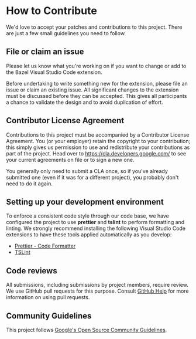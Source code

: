# How to Contribute

We'd love to accept your patches and contributions to this project. There are
just a few small guidelines you need to follow.

## File or claim an issue

Please let us know what you're working on if you want to change or add to the
Bazel Visual Studio Code extension.

Before undertaking to write something new for the extension, please file an
issue or claim an existing issue. All significant changes to the extension must
be discussed before they can be accepted. This gives all participants a chance
to validate the design and to avoid duplication of effort.

## Contributor License Agreement

Contributions to this project must be accompanied by a Contributor License
Agreement. You (or your employer) retain the copyright to your contribution;
this simply gives us permission to use and redistribute your contributions as
part of the project. Head over to <https://cla.developers.google.com/> to see
your current agreements on file or to sign a new one.

You generally only need to submit a CLA once, so if you've already submitted one
(even if it was for a different project), you probably don't need to do it
again.

## Setting up your development environment

To enforce a consistent code style through our code base, we have configured
the project to use **prettier** and **tslint** to perform formatting and
linting. We strongly recommend installing the following Visual Studio Code
extensions to have these tools applied automatically as you develop:

- [Prettier - Code Formatter](https://marketplace.visualstudio.com/items?itemName=esbenp.prettier-vscode)
- [TSLint](https://marketplace.visualstudio.com/items?itemName=ms-vscode.vscode-typescript-tslint-plugin)

## Code reviews

All submissions, including submissions by project members, require review. We
use GitHub pull requests for this purpose. Consult
[GitHub Help](https://help.github.com/articles/about-pull-requests/) for more
information on using pull requests.

## Community Guidelines

This project follows [Google's Open Source Community
Guidelines](https://opensource.google.com/conduct/).
